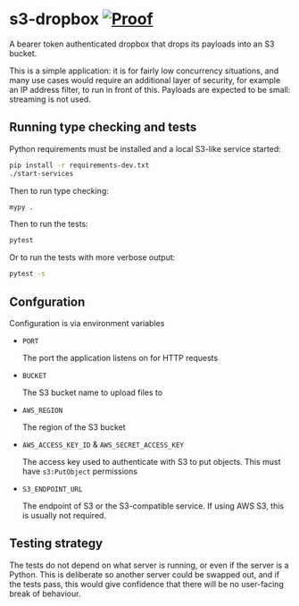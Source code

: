 # s3-dropbox [![Proof](https://github.com/uktrade/s3-dropbox/actions/workflows/test.yml/badge.svg)](https://github.com/uktrade/s3-dropbox/actions/workflows/test.yml)

A bearer token authenticated dropbox that drops its payloads into an S3 bucket.

This is a simple application: it is for fairly low concurrency situations, and many use cases would require an additional layer of security, for example an IP address filter, to run in front of this. Payloads are expected to be small: streaming is not used.


## Running type checking and tests

Python requirements must be installed and a local S3-like service started:

```bash
pip install -r requirements-dev.txt
./start-services
````

Then to run type checking:

```bash
mypy .
````

Then to run the tests:

```bash
pytest
````

Or to run the tests with more verbose output:

```bash
pytest -s
````


## Confguration

Configuration is via environment variables

- `PORT`

  The port the application listens on for HTTP requests

- `BUCKET`

  The S3 bucket name to upload files to

- `AWS_REGION`

  The region of the S3 bucket

- `AWS_ACCESS_KEY_ID` & `AWS_SECRET_ACCESS_KEY`

  The access key used to authenticate with S3 to put objects. This must have `s3:PutObject` permissions

- `S3_ENDPOINT_URL`

  The endpoint of S3 or the S3-compatible service. If using AWS S3, this is usually not required.


## Testing strategy

The tests do not depend on what server is running, or even if the server is a Python. This is deliberate so another server could be swapped out, and if the tests pass, this would give confidence that there will be no user-facing break of behaviour.
